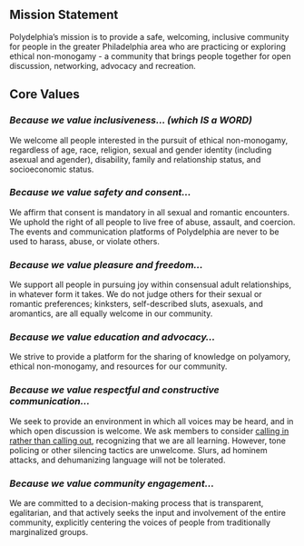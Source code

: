 ## Mission Statement

Polydelphia’s mission is to provide a safe, welcoming, inclusive community for people in the greater Philadelphia area who are practicing or exploring ethical non-monogamy - a community that brings people together for open discussion, networking, advocacy and recreation.

## Core Values

### *Because we value **inclusiveness**… (which IS a WORD)*

We welcome all people interested in the pursuit of ethical non-monogamy, regardless of age, race, religion, sexual and gender identity (including asexual and agender), disability, family and relationship status, and socioeconomic status.

### *Because we value **safety and consent**…*

We affirm that consent is mandatory in all sexual and romantic encounters. We uphold the right of all people to live free of abuse, assault, and coercion. The events and communication platforms of Polydelphia are never to be used to harass, abuse, or violate others.

### *Because we value **pleasure and freedom**…*

We support all people in pursuing joy within consensual adult relationships, in whatever form it takes. We do not judge others for their sexual or romantic preferences; kinksters, self-described sluts, asexuals, and aromantics, are all equally welcome in our community.

### *Because we value **education and advocacy**…*

We strive to provide a platform for the sharing of knowledge on polyamory, ethical non-monogamy, and resources for our community.

### *Because we value **respectful and constructive communication**…*

We seek to provide an environment in which all voices may be heard, and in which open discussion is welcome. We ask members to consider [calling in rather than calling out](http://everydayfeminism.com/2015/03/calling-in-and-calling-out/), recognizing that we are all learning. However, tone policing or other silencing tactics are unwelcome. Slurs, ad hominem attacks, and dehumanizing language will not be tolerated.

### *Because we value **community engagement**…*

We are committed to a decision-making process that is transparent, egalitarian, and that actively seeks the input and involvement of the entire community, explicitly centering the voices of people from traditionally marginalized groups.

